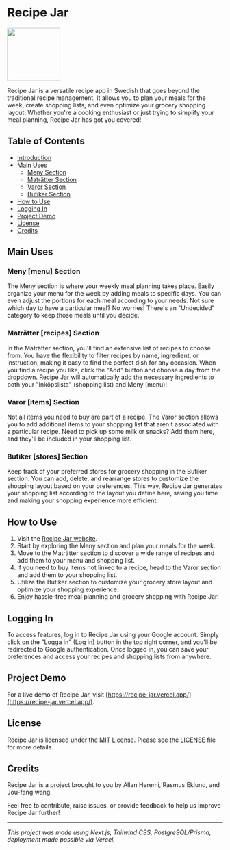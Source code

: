 # Recipe Jar 
<img style='height: 124px; width: 124px' src='https://i.ibb.co/DLwDVmt/recipe-jar-image.png'>

Recipe Jar is a versatile recipe app in Swedish that goes beyond the traditional recipe management. It allows you to plan your meals for the week, create shopping lists, and even optimize your grocery shopping layout. Whether you're a cooking enthusiast or just trying to simplify your meal planning, Recipe Jar has got you covered!


## Table of Contents

- [Introduction](#recipe-jar)
- [Main Uses](#main-uses)
  - [Meny Section](#meny-section)
  - [Maträtter Section](#maträtter-section)
  - [Varor Section](#varor-section)
  - [Butiker Section](#butiker-section)
- [How to Use](#how-to-use)
- [Logging In](#logging-in)
- [Project Demo](#project-demo)
- [License](#license)
- [Credits](#credits)

## Main Uses

### Meny [menu] Section

The Meny section is where your weekly meal planning takes place. Easily organize your menu for the week by adding meals to specific days. You can even adjust the portions for each meal according to your needs. Not sure which day to have a particular meal? No worries! There's an "Undecided" category to keep those meals until you decide.

### Maträtter [recipes] Section

In the Maträtter section, you'll find an extensive list of recipes to choose from. You have the flexibility to filter recipes by name, ingredient, or instruction, making it easy to find the perfect dish for any occasion. When you find a recipe you like, click the "Add" button and choose a day from the dropdown. Recipe Jar will automatically add the necessary ingredients to both your "Inköpslista" (shopping list) and Meny (menu)!

### Varor [items] Section

Not all items you need to buy are part of a recipe. The Varor section allows you to add additional items to your shopping list that aren't associated with a particular recipe. Need to pick up some milk or snacks? Add them here, and they'll be included in your shopping list.

### Butiker [stores] Section

Keep track of your preferred stores for grocery shopping in the Butiker section. You can add, delete, and rearrange stores to customize the shopping layout based on your preferences. This way, Recipe Jar generates your shopping list according to the layout you define here, saving you time and making your shopping experience more efficient.

## How to Use

1. Visit the [Recipe Jar website](https://recipe-jar.vercel.app/).
2. Start by exploring the Meny section and plan your meals for the week.
3. Move to the Maträtter section to discover a wide range of recipes and add them to your menu and shopping list.
4. If you need to buy items not linked to a recipe, head to the Varor section and add them to your shopping list.
5. Utilize the Butiker section to customize your grocery store layout and optimize your shopping experience.
6. Enjoy hassle-free meal planning and grocery shopping with Recipe Jar!

## Logging In

To access features, log in to Recipe Jar using your Google account. Simply click on the "Logga in" (Log in) button in the top right corner, and you'll be redirected to Google authentication. Once logged in, you can save your preferences and access your recipes and shopping lists from anywhere.

## Project Demo

For a live demo of Recipe Jar, visit [https://recipe-jar.vercel.app/](https://recipe-jar.vercel.app/).

## License

Recipe Jar is licensed under the [MIT License](https://opensource.org/licenses/MIT). 
Please see the [LICENSE](LICENSE) file for more details.

## Credits

Recipe Jar is a project brought to you by Allan Heremi, Rasmus Eklund, and Jou-fang wang.

Feel free to contribute, raise issues, or provide feedback to help us improve Recipe Jar further!

---

*This project was made using Next.js, Tailwind CSS, PostgreSQL/Prisma, deployment made possible via Vercel.*
